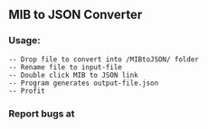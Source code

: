 ##  MIB to JSON Converter

### Usage:

    -- Drop file to convert into /MIBtoJSON/ folder
    -- Rename file to input-file
    -- Double click MIB to JSON link
    -- Program generates output-file.json
    -- Profit

### Report bugs at

